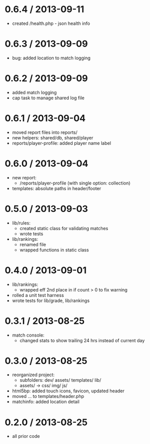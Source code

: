 0.6.4 / 2013-09-11
==================
  - created /health.php - json health info

0.6.3 / 2013-09-09
==================
  - bug: added location to match logging

0.6.2 / 2013-09-09
==================
  - added match logging
  - cap task to manage shared log file

0.6.1 / 2013-09-04
==================
  - moved report files into reports/
  - new helpers: shared/db, shared/player
  - reports/player-profile: added player name label

0.6.0 / 2013-09-04
==================
  - new report:
    - /reports/player-profile (with single option: collection)
  - templates: absolute paths in header/footer

0.5.0 / 2013-09-03
==================
  - lib/rules:
    - created static class for validating matches
    - wrote tests
  - lib/rankings:
    - renamed file
    - wrapped functions in static class

0.4.0 / 2013-09-01
==================
  - lib/rankings: 
    - wrapped eff 2nd place in if count > 0 to fix warning
  - rolled a unit test harness
  - wrote tests for lib/grade, lib/rankings

0.3.1 / 2013-08-25
==================
  - match console:
    - changed stats to show trailing 24 hrs instead of current day

0.3.0 / 2013-08-25
==================
  - reorganized project:
    - subfolders: dev/ assets/ templates/ lib/
    - assets/ -> css/ img/ js/
  - html5bp: added touch icons, favicon, updated header
  - moved <html><head><body>... to templates/header.php
  - matchinfo: added location detail

0.2.0 / 2013-08-25
==================
  - all prior code
